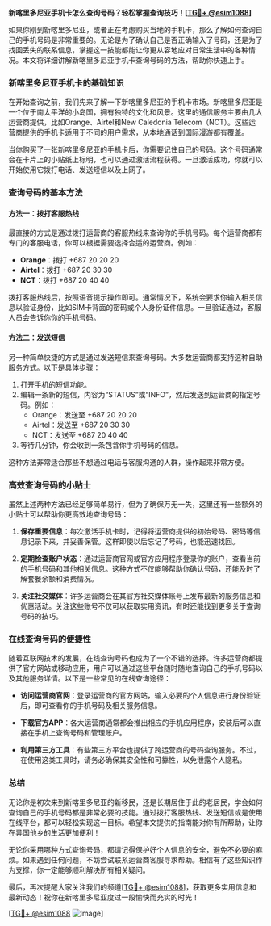 **新喀里多尼亚手机卡怎么查询号码？轻松掌握查询技巧！[[TG💪+ @esim1088](https://t.me/s/esim1088)]**

如果你刚到新喀里多尼亚，或者正在考虑购买当地的手机卡，那么了解如何查询自己的手机号码是非常重要的。无论是为了确认自己是否正确输入了号码，还是为了找回丢失的联系信息，掌握这一技能都能让你更从容地应对日常生活中的各种情况。本文将详细讲解新喀里多尼亚手机卡查询号码的方法，帮助你快速上手。

### 新喀里多尼亚手机卡的基础知识

在开始查询之前，我们先来了解一下新喀里多尼亚的手机卡市场。新喀里多尼亚是一个位于南太平洋的小岛国，拥有独特的文化和风景。这里的通信服务主要由几大运营商提供，比如Orange、Airtel和New Caledonia Telecom（NCT）。这些运营商提供的手机卡适用于不同的用户需求，从本地通话到国际漫游都有覆盖。

当你购买了一张新喀里多尼亚的手机卡后，你需要记住自己的号码。这个号码通常会在卡片上的小贴纸上标明，也可以通过激活流程获得。一旦激活成功，你就可以开始使用它拨打电话、发送短信以及上网了。

### 查询号码的基本方法

#### 方法一：拨打客服热线

最直接的方式是通过拨打运营商的客服热线来查询你的手机号码。每个运营商都有专门的客服电话，你可以根据需要选择合适的运营商。例如：

- **Orange**：拨打 +687 20 20 20
- **Airtel**：拨打 +687 20 30 30
- **NCT**：拨打 +687 20 40 40

拨打客服热线后，按照语音提示操作即可。通常情况下，系统会要求你输入相关信息以验证身份，比如SIM卡背面的密码或个人身份证件信息。一旦验证通过，客服人员会告诉你你的手机号码。

#### 方法二：发送短信

另一种简单快捷的方式是通过发送短信来查询号码。大多数运营商都支持这种自助服务方式。以下是具体步骤：

1. 打开手机的短信功能。
2. 编辑一条新的短信，内容为“STATUS”或“INFO”，然后发送到运营商的指定号码。例如：
   - Orange：发送至 +687 20 20 20
   - Airtel：发送至 +687 20 30 30
   - NCT：发送至 +687 20 40 40
3. 等待几分钟，你会收到一条包含你手机号码的信息。

这种方法非常适合那些不想通过电话与客服沟通的人群，操作起来非常方便。

### 高效查询号码的小贴士

虽然上述两种方法已经足够简单易行，但为了确保万无一失，这里还有一些额外的小贴士可以帮助你更高效地查询号码：

1. **保存重要信息**：每次激活手机卡时，记得将运营商提供的初始号码、密码等信息记录下来，并妥善保管。这样即使以后忘记了号码，也能迅速找回。
   
2. **定期检查账户状态**：通过运营商官网或官方应用程序登录你的账户，查看当前的手机号码和其他相关信息。这种方式不仅能够帮助你确认号码，还能及时了解套餐余额和消费情况。

3. **关注社交媒体**：许多运营商会在其官方社交媒体账号上发布最新的服务信息和优惠活动。关注这些账号不仅可以获取实用资讯，有时还能找到更多关于查询号码的技巧。

### 在线查询号码的便捷性

随着互联网技术的发展，在线查询号码也成为了一个不错的选择。许多运营商都提供了官方网站或移动应用，用户可以通过这些平台随时随地查询自己的手机号码以及其他服务详情。以下是一些常见的在线查询途径：

- **访问运营商官网**：登录运营商的官方网站，输入必要的个人信息进行身份验证后，即可查看你的手机号码及相关服务信息。
  
- **下载官方APP**：各大运营商通常都会推出相应的手机应用程序，安装后可以直接在手机上查询号码和管理账户。

- **利用第三方工具**：有些第三方平台也提供了跨运营商的号码查询服务。不过，在使用这类工具时，请务必确保其安全性和可靠性，以免泄露个人隐私。

### 总结

无论你是初次来到新喀里多尼亚的新移民，还是长期居住于此的老居民，学会如何查询自己的手机号码都是非常必要的技能。通过拨打客服热线、发送短信或是使用在线平台，都可以轻松实现这一目标。希望本文提供的指南能对你有所帮助，让你在异国他乡的生活更加便利！

无论你采用哪种方式查询号码，都请记得保护好个人信息的安全，避免不必要的麻烦。如果遇到任何问题，不妨尝试联系运营商客服寻求帮助。相信有了这些知识作为支撑，你一定能够顺利解决所有相关疑问。

最后，再次提醒大家关注我们的频道[[TG💪+ @esim1088](https://t.me/s/esim1088)]，获取更多实用信息和最新动态！祝你在新喀里多尼亚度过一段愉快而充实的时光！

[[TG💪+ @esim1088](https://t.me/s/esim1088) ![Image](https://i.postimg.cc/4NQfJmqS/Snipaste-2025-05-13-00-14-12.png)]